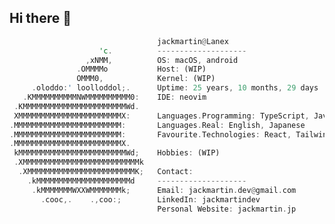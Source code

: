 ## Hi there 👋

```rust
                                 jackmartin@Lanex
                    'c.          --------------------
                 ,xNMM,          OS: macOS, android
               .OMMMMo           Host: (WIP)
               OMMM0,            Kernel: (WIP)
     .oloddo:' loolloddol;.      Uptime: 25 years, 10 months, 29 days
   .KMMMMMMMMMMNWMMMMMMMMMM0:    IDE: neovim
 .KMMMMMMMMMMMMMMMMMMMMMMMWd.    
 XMMMMMMMMMMMMMMMMMMMMMMMX:      Languages.Programming: TypeScript, JavaScript, Python, Rust, HTML, CSS
.MMMMMMMMMMMMMMMMMMMMMMMM:       Languages.Real: English, Japanese
.MMMMMMMMMMMMMMMMMMMMMMMM:       Favourite.Technologies: React, Tailwind, Next.js, Docker, Neovim, Tauri
.MMMMMMMMMMMMMMMMMMMMMMMMX.      
 kMMMMMMMMMMMMMMMMMMMMMMMMWd;    Hobbies: (WIP)
 .XMMMMMMMMMMMMMMMMMMMMMMMMMMk   
  .XMMMMMMMMMMMMMMMMMMMMMMMMK;   Contact:
    .kMMMMMMMMMMMMMMMMMMMMMd     --------------------
     .kMMMMMMMWXXWMMMMMMMk;      Email: jackmartin.dev@gmail.com
       .cooc,.    .,coo:;        LinkedIn: jackmartindev
                                 Personal Website: jackmartin.jp
```


<!--
**JackMartinDev/JackMartinDev** is a ✨ _special_ ✨ repository because its `README.md` (this file) appears on your GitHub profile.

Here are some ideas to get you started:

- 🔭 I’m currently working on ...
- 🌱 I’m currently learning ...
- 👯 I’m looking to collaborate on ...
- 🤔 I’m looking for help with ...
- 💬 Ask me about ...
- 📫 How to reach me: ...
- 😄 Pronouns: ...
- ⚡ Fun fact: ...
-->
